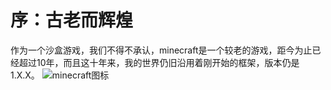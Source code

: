 # 序：古老而辉煌
作为一个沙盒游戏，我们不得不承认，minecraft是一个较老的游戏，距今为止已经超过10年，而且这十年来，我的世界仍旧沿用着刚开始的框架，版本仍是1.X.X。
![minecraft图标](https://mozutangsan.github.io/picture/6906-hvvuiym7930180.jpg)
